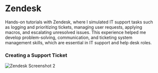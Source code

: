 # Zendesk
Hands-on tutorials with Zendesk, where I simulated IT support tasks such as logging and prioritizing tickets, managing user requests, applying macros, and escalating unresolved issues. This experience helped me develop problem-solving, communication, and ticketing system management skills, which are essential in IT support and help desk roles.

### Creating a Support Ticket
![Zendesk Screenshot 2](<img src="https://imgur.com/6RVN1Bg" />)
